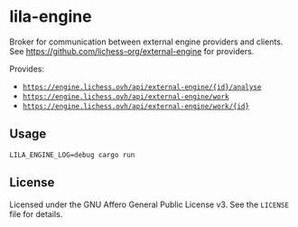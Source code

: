 lila-engine
===========

Broker for communication between external engine providers and clients.
See https://github.com/lichess-org/external-engine for providers.

Provides:

* [`https://engine.lichess.ovh/api/external-engine/{id}/analyse`](https://lichess.org/api#tag/External-engine-(draft)/operation/apiExternalEngineAnalyse)
* [`https://engine.lichess.ovh/api/external-engine/work`](https://lichess.org/api#tag/External-engine-(draft)/operation/apiExternalEngineAcquire)
* [`https://engine.lichess.ovh/api/external-engine/work/{id}`](https://lichess.org/api#tag/External-engine-(draft)/operation/apiExternalEngineSubmit)

Usage
-----

```
LILA_ENGINE_LOG=debug cargo run
```

License
-------

Licensed under the GNU Affero General Public License v3. See the `LICENSE` file
for details.
